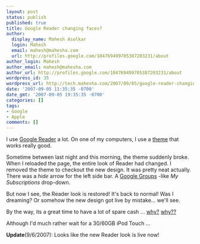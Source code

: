 ```yaml
---
layout: post
status: publish
published: true
title: Google Reader changing faces?
author:
  display_name: Mahesh Asolkar
  login: Mahesh
  email: mahesh@mahesha.com
  url: http://profiles.google.com/104769499705387203231/about
author_login: Mahesh
author_email: mahesh@mahesha.com
author_url: http://profiles.google.com/104769499705387203231/about
wordpress_id: 35
wordpress_url: http://tech.mahesha.com/2007/09/05/google-reader-changing-faces/
date: '2007-09-05 11:35:35 -0700'
date_gmt: '2007-09-05 19:35:35 -0700'
categories: []
tags:
- Google
- Apple
comments: []
---
```

<p>I use <a href="http://www.google.com/reader/view/" title="Google Reader">Google Reader</a> a lot. On one of my computers, I use a <a href="http://www.hicksdesign.co.uk/journal/google-reader-theme" title="Google Reader Theme - Hicksdesign">theme</a> that works really good.</p>
<p>Sometime between last night and this morning, the theme suddenly broke. When I reloaded the page, the entire look of Reader had changed. I removed the theme to checkout the new design. It was pretty neat actually. There was a <em>hide</em> arrow for the left side bar. A <a href="http://groups.google.com/" title="Google Groups">Google Groups</a> -like <em>My Subscriptions</em> drop-down.</p>
<p>But now I see, the Reader look is restored! It's back to normal! Was I dreaming? Or somehow the new design got live by mistake... we'll see.</p>
<p>By the way, its a great time to have a lot of spare cash ... <a href="http://www.apple.com/ipodtouch/" title="New iPod Touch">why?</a> <a href="http://www.apple.com/imac/" title="New iMac">why??</a></p>
<p>Although I'd much rather wait for a 30/60GB iPod Touch ...</p>
<p><strong>Update</strong>(9/6/2007): Looks like the new Reader look is live now!</p>
